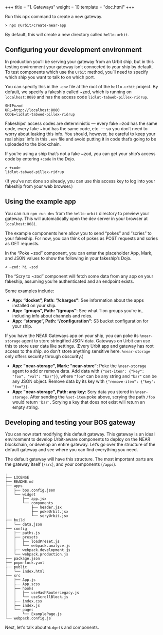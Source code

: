 +++
title = "1. Gateways"
weight = 10
template = "doc.html"
+++

Run this npx command to create a new gateway.

```
> npx @urbit/create-near-app
```

By default, this will create a new directory called `hello-urbit`.

## Configuring your development environment

In production you’ll be serving your gateway from an Urbit ship, but in this testing environment your gateway isn’t connected to your ship by default. To test components which use the `Urbit` method, you’ll need to specify which ship you want to talk to on which port.

You can specify this in the `.env` file at the root of the `hello-urbit` project. By default, we specify a fakeship called ~zod, which is running on `localhost:8080` and has the access code `lidlut-tabweb-pillex-ridrup`.

```
SHIP=zod
URL=http://localhost:8080
CODE=lidlut-tabwed-pillex-ridrup
```

Fakeships’ access codes are deterministic — every fake ~zod has the same code, every fake ~bud has the same code, etc. — so you don’t need to worry about leaking this info. You should, however, be careful to keep your real ships’ info in this `.env` file and avoid putting it in code that’s going to be uploaded to the blockchain.

If you’re using a ship that’s not a fake ~zod, you can get your ship’s access code by entering `+code` in the Dojo.

```
> +code
lidlut-tabwed-pillex-ridrup
```

(If you’ve not done so already, you can use this access key to log into your fakeship from your web browser.)

## Using the example app

You can run `npm run dev` from the `hello-urbit` directory to preview your gateway. This will automatically open the dev server in your browser at `localhost:8081`.

The example components here allow you to send “pokes” and “scries” to your fakeship. For now, you can think of pokes as POST requests and scries as GET requests.

In the “Poke ~zod” component, you can enter the placeholder App, Mark, and JSON values to show the following in your fakeship’s Dojo.

```
< ~zod: hi ~zod
```

The “Scry to ~zod” component will fetch some data from any app on your fakeship, assuming you’re authenticated and an endpoint exists.

Some examples include:
- **App: “docket”, Path: “/charges”**: See information about the apps installed on your ship.
- **App: “groups”, Path: “/groups”**: See what Tlon groups you're in, including info about channels and roles.
- **App: “storage”, Path: “/configuration”**: S3 bucket configuration for your ship.

If you have the NEAR Gateways app on your ship, you can poke its `%near-storage` agent to store stringified JSON data. Gateways on Urbit can use this to store user data like settings. (Every Urbit app and gateway has root access to the ship, so don't store anything sensitive here. `%near-storage` only offers security through obscurity.)
- **App: "near-storage", Mark: "near-store"**: Poke the `%near-storage` agent to add or remove data. Add data with `{"set-item": {"key": "foo", "val": "bar"}}`, where `"foo"` can be any string and `"bar"` can be any JSON object. Remove data by its key with `{"remove-item": {"key": "foo"}}`.
- **App: "near-storage", Path: any key**: Scry data you stored in `%near-storage`. After sending the `%set-item` poke above, scrying the path `/foo` would return `'bar'`. Scrying a key that does not exist will return an empty string.

## Developing and testing your BOS gateway

You can now start modifying this default gateway. This gateway is an ideal environment to develop Urbit-aware components to deploy on the NEAR blockchain, or develop an entire gateway. Let’s go over the structure of the default gateway and see where you can find everything you need.

The default gateway will have this structure. The most important parts are the gateway itself (`/src`), and your components (`/apps`).

```
.
├── LICENSE
├── README.md
├── apps
│   ├── bos.config.json
│   └── widget
│       ├── app.jsx
│       └── components
│           ├── header.jsx
│           ├── pokeUrbit.jsx
│           └── scryUrbit.jsx
├── build
│   └── data.json
├── config
│   ├── paths.js
│   ├── presets
│   │   ├── loadPreset.js
│   │   └── webpack.analyze.js
│   ├── webpack.development.js
│   └── webpack.production.js
├── package.json
├── pnpm-lock.yaml
├── public
│   └── index.html
├── src
│   ├── App.js
│   ├── App.scss
│   ├── hooks
│   │   ├── useHashRouterLegacy.js
│   │   └── useScrollBlock.js
│   ├── index.css
│   ├── index.js
│   └── pages
│       └── ExamplePage.js
└── webpack.config.js
```

Next, let's talk about `Widget`s and components.

